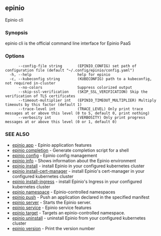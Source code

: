 ## epinio

Epinio cli

### Synopsis

epinio cli is the official command line interface for Epinio PaaS 

### Options

```
      --config-file string       (EPINIO_CONFIG) set path of configuration file (default "~/.config/epinio/config.yaml")
  -h, --help                     help for epinio
  -c, --kubeconfig string        (KUBECONFIG) path to a kubeconfig, not required in-cluster
      --no-colors                Suppress colorized output
      --skip-ssl-verification    (SKIP_SSL_VERIFICATION) Skip the verification of TLS certificates
      --timeout-multiplier int   (EPINIO_TIMEOUT_MULTIPLIER) Multiply timeouts by this factor (default 1)
      --trace-level int          (TRACE_LEVEL) Only print trace messages at or above this level (0 to 5, default 0, print nothing)
      --verbosity int            (VERBOSITY) Only print progress messages at or above this level (0 or 1, default 0)
```

### SEE ALSO

* [epinio app](epinio_app.md)	 - Epinio application features
* [epinio completion](epinio_completion.md)	 - Generate completion script for a shell
* [epinio config](epinio_config.md)	 - Epinio config management
* [epinio info](epinio_info.md)	 - Shows information about the Epinio environment
* [epinio install](epinio_install.md)	 - install Epinio in your configured kubernetes cluster
* [epinio install-cert-manager](epinio_install-cert-manager.md)	 - install Epinio's cert-manager in your configured kubernetes cluster
* [epinio install-ingress](epinio_install-ingress.md)	 - install Epinio's Ingress in your configured kubernetes cluster
* [epinio namespace](epinio_namespace.md)	 - Epinio-controlled namespaces
* [epinio push](epinio_push.md)	 - Push an application declared in the specified manifest
* [epinio server](epinio_server.md)	 - Starts the Epinio server.
* [epinio service](epinio_service.md)	 - Epinio service features
* [epinio target](epinio_target.md)	 - Targets an epinio-controlled namespace.
* [epinio uninstall](epinio_uninstall.md)	 - uninstall Epinio from your configured kubernetes cluster
* [epinio version](epinio_version.md)	 - Print the version number


